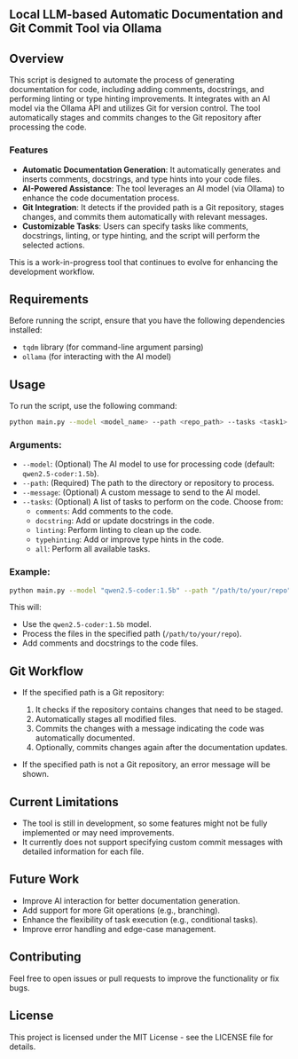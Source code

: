 ## Local LLM-based Automatic Documentation and Git Commit Tool via Ollama

## Overview

This script is designed to automate the process of generating documentation for code, including adding comments, docstrings, and performing linting or type hinting improvements. It integrates with an AI model via the Ollama API and utilizes Git for version control. The tool automatically stages and commits changes to the Git repository after processing the code.

### Features

- **Automatic Documentation Generation**: It automatically generates and inserts comments, docstrings, and type hints into your code files.
- **AI-Powered Assistance**: The tool leverages an AI model (via Ollama) to enhance the code documentation process.
- **Git Integration**: It detects if the provided path is a Git repository, stages changes, and commits them automatically with relevant messages.
- **Customizable Tasks**: Users can specify tasks like comments, docstrings, linting, or type hinting, and the script will perform the selected actions.
  
This is a work-in-progress tool that continues to evolve for enhancing the development workflow.

## Requirements

Before running the script, ensure that you have the following dependencies installed:

- `tqdm` library (for command-line argument parsing)
- `ollama` (for interacting with the AI model)
  
## Usage

To run the script, use the following command:

```bash
python main.py --model <model_name> --path <repo_path> --tasks <task1> <task2> ...
```

### Arguments:

- `--model`: (Optional) The AI model to use for processing code (default: `qwen2.5-coder:1.5b`).
- `--path`: (Required) The path to the directory or repository to process.
- `--message`: (Optional) A custom message to send to the AI model.
- `--tasks`: (Optional) A list of tasks to perform on the code. Choose from:
  - `comments`: Add comments to the code.
  - `docstring`: Add or update docstrings in the code.
  - `linting`: Perform linting to clean up the code.
  - `typehinting`: Add or improve type hints in the code.
  - `all`: Perform all available tasks.

### Example:

```bash
python main.py --model "qwen2.5-coder:1.5b" --path "/path/to/your/repo" --tasks comments docstring
```

This will:
- Use the `qwen2.5-coder:1.5b` model.
- Process the files in the specified path (`/path/to/your/repo`).
- Add comments and docstrings to the code files.

## Git Workflow

- If the specified path is a Git repository:
  1. It checks if the repository contains changes that need to be staged.
  2. Automatically stages all modified files.
  3. Commits the changes with a message indicating the code was automatically documented.
  4. Optionally, commits changes again after the documentation updates.

- If the specified path is not a Git repository, an error message will be shown.

## Current Limitations

- The tool is still in development, so some features might not be fully implemented or may need improvements.
- It currently does not support specifying custom commit messages with detailed information for each file.

## Future Work

- Improve AI interaction for better documentation generation.
- Add support for more Git operations (e.g., branching).
- Enhance the flexibility of task execution (e.g., conditional tasks).
- Improve error handling and edge-case management.

## Contributing

Feel free to open issues or pull requests to improve the functionality or fix bugs.

## License

This project is licensed under the MIT License - see the LICENSE file for details.
